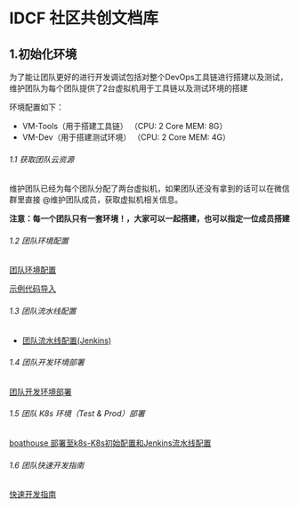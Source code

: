 # IDCF 社区共创文档库

## 1.初始化环境

为了能让团队更好的进行开发调试包括对整个DevOps工具链进行搭建以及测试，维护团队为每个团队提供了2台虚拟机用于工具链以及测试环境的搭建

环境配置如下：

* VM-Tools（用于搭建工具链） （CPU: 2 Core MEM: 8G）
* VM-Dev（用于搭建测试环境） （CPU: 2 Core MEM: 4G）

###### 1.1 获取团队云资源

维护团队已经为每个团队分配了两台虚拟机，如果团队还没有拿到的话可以在微信群里直接 @维护团队成员，获取虚拟机相关信息。

**注意：每一个团队只有一套环境！，大家可以一起搭建，也可以指定一位成员搭建**

###### 1.2 团队环境配置

[团队环境配置](team-env-config.md)

[示例代码导入](verson-control-config.md)


###### 1.3 团队流水线配置

- [团队流水线配置(Jenkins)](team-pipeline-config.md)

###### 1.4 团队开发环境部署

[团队开发环境部署](team-dev-env-deploy.md)

###### 1.5 团队 K8s 环境（Test & Prod）部署

[boathouse 部署至k8s-K8s初始配置和Jenkins流水线配置](team-k8s-env-config.md)


###### 1.6 团队快速开发指南

[快速开发指南](dev-guide.md)
